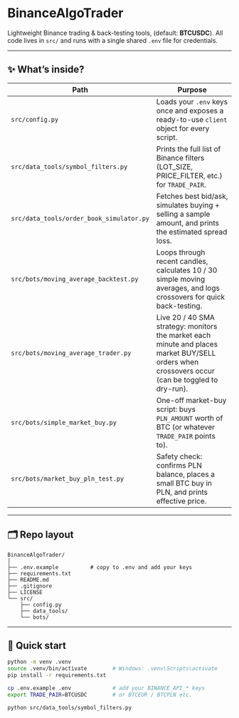 # BinanceAlgoTrader

Lightweight Binance trading & back-testing tools,  (default: **BTCUSDC**). All code lives in `src/` and runs with a single shared
`.env` file for credentials.

---

## ✨ What’s inside?
| Path                                     | Purpose                                                                                                                                         |
| ---------------------------------------- | ----------------------------------------------------------------------------------------------------------------------------------------------- |
| `src/config.py`                          | Loads your `.env` keys once and exposes a ready-to-use `client` object for every script.                                                        |
| `src/data_tools/symbol_filters.py`       | Prints the full list of Binance filters (LOT\_SIZE, PRICE\_FILTER, etc.) for `TRADE_PAIR`.                                                      |
| `src/data_tools/order_book_simulator.py` | Fetches best bid/ask, simulates buying + selling a sample amount, and prints the estimated spread loss.                                         |
| `src/bots/moving_average_backtest.py`    | Loops through recent candles, calculates 10 / 30 simple moving averages, and logs crossovers for quick back-testing.                            |
| `src/bots/moving_average_trader.py`      | Live 20 / 40 SMA strategy: monitors the market each minute and places market BUY/SELL orders when crossovers occur (can be toggled to dry-run). |
| `src/bots/simple_market_buy.py`          | One-off market-buy script: buys `PLN_AMOUNT` worth of BTC (or whatever `TRADE_PAIR` points to).                                                 |
| `src/bots/market_buy_pln_test.py`        | Safety check: confirms PLN balance, places a small BTC buy in PLN, and prints effective price.                                                  |

---

## 🗂️ Repo layout
```text
BinanceAlgoTrader/
│
├── .env.example          # copy to .env and add your keys
├── requirements.txt
├── README.md
├── .gitignore
├── LICENSE
└── src/
    ├── config.py
    ├── data_tools/
    └── bots/
```

---

## 🚀 Quick start

```bash
python -m venv .venv
source .venv/bin/activate        # Windows: .venv\Scripts\activate
pip install -r requirements.txt

cp .env.example .env             # add your BINANCE_API_* keys
export TRADE_PAIR=BTCUSDC        # or BTCEUR / BTCPLN etc.

python src/data_tools/symbol_filters.py